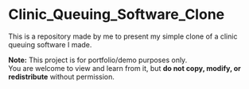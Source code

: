 # Clinic_Queuing_Software_Clone

This is a repository made by me to present my simple clone of a clinic queuing software I made.

**Note:** This project is for portfolio/demo purposes only.  
You are welcome to view and learn from it, but **do not copy, modify, or redistribute** without permission.
